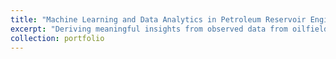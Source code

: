 ```yaml
---
title: "Machine Learning and Data Analytics in Petroleum Reservoir Engineering"
excerpt: "Deriving meaningful insights from observed data from oilfields using statistical methods. Also known as my PhD research."
collection: portfolio
---
```

